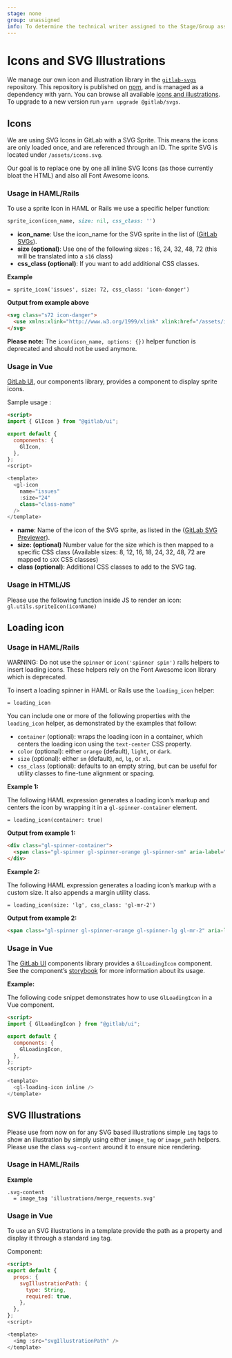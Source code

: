 ```yaml
---
stage: none
group: unassigned
info: To determine the technical writer assigned to the Stage/Group associated with this page, see https://about.gitlab.com/handbook/engineering/ux/technical-writing/#assignments
---
```


# Icons and SVG Illustrations

We manage our own icon and illustration library in the [`gitlab-svgs`](https://gitlab.com/gitlab-org/gitlab-svgs)
repository. This repository is published on [npm](https://www.npmjs.com/package/@gitlab/svgs),
and is managed as a dependency with yarn. You can browse all available
[icons and illustrations](https://gitlab-org.gitlab.io/gitlab-svgs). To upgrade
to a new version run `yarn upgrade @gitlab/svgs`.

## Icons

We are using SVG Icons in GitLab with a SVG Sprite.
This means the icons are only loaded once, and are referenced through an ID.
The sprite SVG is located under `/assets/icons.svg`.

Our goal is to replace one by one all inline SVG Icons (as those currently bloat the HTML) and also all Font Awesome icons.

### Usage in HAML/Rails

To use a sprite Icon in HAML or Rails we use a specific helper function:

```ruby
sprite_icon(icon_name, size: nil, css_class: '')
```

- **icon_name**: Use the icon_name for the SVG sprite in the list of
  ([GitLab SVGs](https://gitlab-org.gitlab.io/gitlab-svgs)).
- **size (optional)**: Use one of the following sizes : 16, 24, 32, 48, 72 (this
  will be translated into a `s16` class)
- **css_class (optional)**: If you want to add additional CSS classes.

**Example**

```haml
= sprite_icon('issues', size: 72, css_class: 'icon-danger')
```

**Output from example above**

```html
<svg class="s72 icon-danger">
  <use xmlns:xlink="http://www.w3.org/1999/xlink" xlink:href="/assets/icons.svg#issues"></use>
</svg>
```

**Please note:** The `icon(icon_name, options: {})` helper function is deprecated and should not be used anymore.

### Usage in Vue

[GitLab UI](https://gitlab-org.gitlab.io/gitlab-ui/), our components library, provides a component to display sprite icons.

Sample usage :

```html
<script>
import { GlIcon } from "@gitlab/ui";

export default {
  components: {
    GlIcon,
  },
};
<script>

<template>
  <gl-icon
    name="issues"
    :size="24"
    class="class-name"
  />
</template>
```

- **name**: Name of the icon of the SVG sprite, as listed in the
  ([GitLab SVG Previewer](https://gitlab-org.gitlab.io/gitlab-svgs)).
- **size: (optional)** Number value for the size which is then mapped to a
  specific CSS class (Available sizes: 8, 12, 16, 18, 24, 32, 48, 72 are mapped
  to `sXX` CSS classes)
- **class (optional)**: Additional CSS classes to add to the SVG tag.

### Usage in HTML/JS

Please use the following function inside JS to render an icon:
`gl.utils.spriteIcon(iconName)`

## Loading icon

### Usage in HAML/Rails

WARNING:
Do not use the `spinner` or `icon('spinner spin')` rails helpers to insert
loading icons. These helpers rely on the Font Awesome icon library which is
deprecated.

To insert a loading spinner in HAML or Rails use the `loading_icon` helper:

```haml
= loading_icon
```

You can include one or more of the following properties with the `loading_icon` helper, as demonstrated
by the examples that follow:

- `container` (optional): wraps the loading icon in a container, which centers the loading icon using the `text-center` CSS property.
- `color` (optional): either `orange` (default), `light`, or `dark`.
- `size` (optional): either `sm` (default), `md`, `lg`, or `xl`.
- `css_class` (optional): defaults to an empty string, but can be useful for utility classes to fine-tune alignment or spacing.

**Example 1:**

The following HAML expression generates a loading icon’s markup and
centers the icon by wrapping it in a `gl-spinner-container` element.

```haml
= loading_icon(container: true)
```

**Output from example 1:**

```html
<div class="gl-spinner-container">
  <span class="gl-spinner gl-spinner-orange gl-spinner-sm" aria-label="Loading"></span>
</div>
```

**Example 2:**

The following HAML expression generates a loading icon’s markup
with a custom size. It also appends a margin utility class.

```haml
= loading_icon(size: 'lg', css_class: 'gl-mr-2')
```

**Output from example 2:**

```html
<span class="gl-spinner gl-spinner-orange gl-spinner-lg gl-mr-2" aria-label="Loading"></span>
```

### Usage in Vue

The [GitLab UI](https://gitlab-org.gitlab.io/gitlab-ui/) components library provides a
`GlLoadingIcon` component. See the component’s
[storybook](https://gitlab-org.gitlab.io/gitlab-ui/?path=/story/base-loading-icon--default)
for more information about its usage.

**Example:**

The following code snippet demonstrates how to use `GlLoadingIcon` in
a Vue component.

```html
<script>
import { GlLoadingIcon } from "@gitlab/ui";

export default {
  components: {
    GlLoadingIcon,
  },
};
<script>

<template>
  <gl-loading-icon inline />
</template>
```

## SVG Illustrations

Please use from now on for any SVG based illustrations simple `img` tags to show an illustration by simply using either `image_tag` or `image_path` helpers.
Please use the class `svg-content` around it to ensure nice rendering.

### Usage in HAML/Rails

**Example**

```haml
.svg-content
  = image_tag 'illustrations/merge_requests.svg'
```

### Usage in Vue

To use an SVG illustrations in a template provide the path as a property and display it through a standard `img` tag.

Component:

```html
<script>
export default {
  props: {
    svgIllustrationPath: {
      type: String,
      required: true,
    },
  },
};
<script>

<template>
  <img :src="svgIllustrationPath" />
</template>
```
